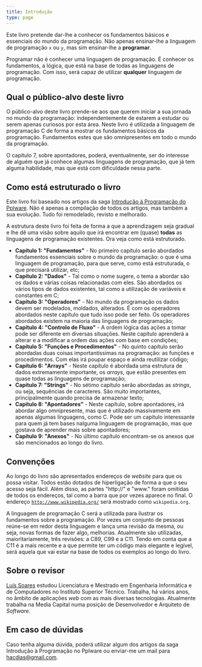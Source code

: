 ```yaml
---
title: Introdução
type: page
---
```


Este livro pretende dar-lhe a conhecer os fundamentos básicos e essenciais do mundo da programação. Não apenas ensinar-lhe a linguagem de programação `x` ou `y`, mas sim ensinar-lhe a **programar**.

Programar não é conhecer uma linguagem de programação. É conhecer os fundamentos, a lógica, que está na base de todas as linguagens de programação. Com isso, será capaz de utilizar **qualquer** linguagem de programação.

## Qual o público-alvo deste livro
O público-alvo deste livro prende-se aos que querem iniciar a sua jornada no mundo da programação: independentemente de estarem a estudar ou serem apenas curiosos por esta área. Neste livro é utilizada a linguagem de programação C de forma a mostrar os fundamentos básicos da programação. Fundamentos estes que são omnipresentes em todo o mundo da programação.

O capítulo 7, sobre apontadores, poderá, eventualmente, ser do interesse de alguém que já conhece algumas linguagens de programação, que já tem alguma habilidade, mas que está com dificuldade nessa parte.

## Como está estruturado o livro
Este livro foi baseado nos artigos da saga [Introdução à Programação do Pplware](http://pplware.com). Não é apenas a compilação de todos os artigos, mas também a sua evolução. Tudo foi remodelado, revisto e melhorado.

A estrutura deste livro foi feita de forma a que a aprendizagem seja gradual e lhe dê uma visão sobre aquilo que irá encontrar em (quase) **todas** as linguagens de programação existentes. Ora veja como está estruturado.

- **Capítulo 1: "Fundamentos"** - No primeiro capítulo serão abordados fundamentos essenciais sobre o mundo da programação: o que é uma linguagem de programação, para que serve, como está estruturada, o que precisará utilizar, etc;
- **Capítulo 2: "Dados"** - Tal como o nome sugere, o tema a abordar são os dados e várias coisas relacionadas com eles. São abordados os vários tipos de dados existentes, tal como a utilização de variáveis e constantes em C;
- **Capítulo 3: "Operadores"** -  No mundo da programação os dados devem ser modelados, moldados, alterados. É com os operadores abordados neste capítulo que tudo isso pode ser feito. Os operadores abordados existem na maioria das linguagens de programação;
- **Capítulo 4: "Controlo de Fluxo"** - A ordem lógica das ações a tomar pode ser diferente em diversas situações. Neste capítulo aprenderá a alterar e a modificar a ordem das ações com base em condições;
- **Capítulo 5: "Funções e Procedimentos"** - No quinto capítulo serão abordadas duas coisas importantíssimas na programação: as funções e procedimentos. Com elas irá poupar espaço e ainda reutilizar código;
- **Capítulo 6: "Arrays"** - Neste capítulo é abordada uma estrutura de dados extremamente importante, os _arrays_, que estão presentes em quase todas as linguagens de programação;
- **Capítulo 7: "Strings"** - No sétimo capítulo serão abordadas as _strings_, ou seja, sequências de caracteres. São muito importantes, principalmente quando precisa de armazenar texto;
- **Capítulo 8: "Apontadores"** - Neste capítulo, sobre apontadores, irá abordar algo omnipresente, mas que é utilizado massivamente em apenas algumas linguagens, como C. Pode ser um capítulo interessante para quem já tem bases nalguma linguagem de programação, mas que gostava de aprender mais sobre apontadores;
- **Capítulo 9: "Anexos"** - No último capítulo encontram-se os anexos que são mencionados ao longo do livro.

## Convenções

Ao longo do livro são apresentados endereços de *website* para que os possa visitar. Todos estão dotados de hiperligação de forma a que o seu acesso seja fácil. Além disso, as partes "http://" e "www." foram omitidas de todos os endereços, tal como a barra que por vezes aparece no final. O endereço [`http://www.wikipedia.org/`](http://www.wikipedia.org/}) será mostrado como `wikipedia.org`.

A linguagem de programação C será a utilizada para ilustrar os fundamentos sobre a programação. Por vezes um conjunto de pessoas reúne-se em redor desta linguagem e lança uma revisão da mesma, ou seja, novas formas de fazer algo, melhorias. Atualmente são utilizadas, maioritariamente, três revisões: a C89, C99 e a C11. Tendo em conta que a C11 é a mais recente e a que permite ter um código mais elegante e legível, será aquela que vai estar na base de todos os exemplos ao longo do livro.

## Sobre o revisor

[Luís Soares](http://luissoares.com) estudou Licenciatura e Mestrado em Engenharia Informática e de Computadores no Instituto Superior Técnico. Trabalha, há vários anos, no âmbito de aplicações *web* com as mais diversas tecnologias. Atualmente trabalha na Media Capital numa posição de Desenvolvedor e Arquiteto de *Software*.

## Em caso de dúvidas

Caso tenha alguma dúvida, poderá utilizar algum dos artigos da saga Introdução à Programação no Pplware ou enviar-me um mail para [hacdias@gmail.com](mailto:hacdias@gmail.com).
